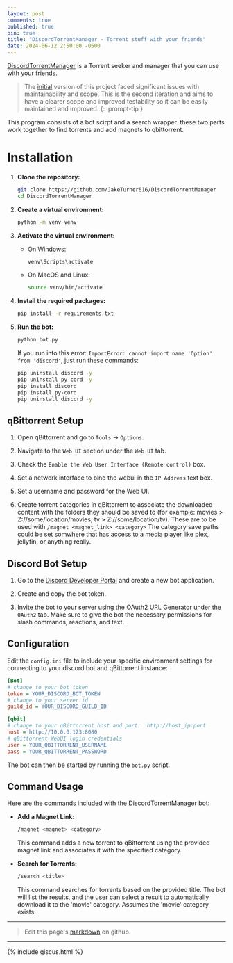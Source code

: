 ```yaml
---
layout: post
comments: true
published: true
pin: true
title: "DiscordTorrentManager - Torrent stuff with your friends"
date: 2024-06-12 2:50:00 -0500
---
```


[DiscordTorrentManager](https://github.com/JakeTurner616/DiscordTorrentManager) is a Torrent seeker and manager that you can use with your friends.

> The [initial](https://github.com/JakeTurner616/DiscordMovieBot) version of this project faced significant issues with maintainability and scope. This is the second iteration and aims to have a clearer scope and improved testability so it can be easily maintained and improved.
{: .prompt-tip }

This program consists of a bot scirpt and a search wrapper. these two parts work together to find torrents and add magnets to qbittorrent.

# Installation

1. **Clone the repository:**

    ```bash
    git clone https://github.com/JakeTurner616/DiscordTorrentManager
    cd DiscordTorrentManager
    ```

2. **Create a virtual environment:**

    ```bash
    python -m venv venv
    ```

3. **Activate the virtual environment:**

    - On Windows:

        ```bash
        venv\Scripts\activate
        ```

    - On MacOS and Linux:

        ```bash
        source venv/bin/activate
        ```

4. **Install the required packages:**

    ```bash
    pip install -r requirements.txt
    ```

5. **Run the bot:**

    ```bash
    python bot.py
    ```
    If you run into this error: `ImportError: cannot import name 'Option' from 'discord'`, just run these commands:
    
    ```bash
    pip uninstall discord -y
    pip uninstall py-cord -y
    pip install discord
    pip install py-cord
    pip uninstall discord -y
    ```

## qBittorrent Setup

1. Open qBittorrent and go to `Tools` -> `Options`.

2. Navigate to the `Web UI` section under the `Web UI` tab.

3. Check the `Enable the Web User Interface (Remote control)` box.
   
5. Set a network interface to bind the webui in the `IP Address` text box.

6. Set a username and password for the Web UI.

7. Create torrent categories in qBittorrent to associate the downloaded content with the folders they should be saved to (for example: movies > Z://some/location/movies, tv > Z://some/location/tv). These are to be used with `/magnet <magnet_link> <category>` The category save paths could be set somwhere that has access to a media player like plex, jellyfin, or anything really.

## Discord Bot Setup

1. Go to the [Discord Developer Portal](https://discord.com/developers/applications) and create a new bot application.

2. Create and copy the bot token.

3. Invite the bot to your server using the OAuth2 URL Generator under the `OAuth2` tab. Make sure to give the bot the necessary permissions for slash commands, reactions, and text.

## Configuration

Edit the `config.ini` file to include your specific environment settings for connecting to your discord bot and qBittorrent instance:

```ini
[Bot]
# change to your bot token
token = YOUR_DISCORD_BOT_TOKEN
# change to your server id
guild_id = YOUR_DISCORD_GUILD_ID

[qbit]
# change to your qBittorrent host and port:  http://host_ip:port 
host = http://10.0.0.123:8080
# qBittorrent WebUI login credentials
user = YOUR_QBITTORRENT_USERNAME
pass = YOUR_QBITTORRENT_PASSWORD
```

The bot can then be started by running the `bot.py` script.

## Command Usage

Here are the commands included with the DiscordTorrentManager bot:

- **Add a Magnet Link:**
    ```bash
    /magnet <magnet> <category>
    ```
    This command adds a new torrent to qBittorrent using the provided magnet link and associates it with the specified category.

- **Search for Torrents:**
    ```bash
    /search <title>
    ```
    This command searches for torrents based on the provided title. The bot will list the results, and the user can select a result to automatically download it to the 'movie' category. Assumes the 'movie' category exists.
  
---

> Edit this page's <a href="https://github.com/JakeTurner616/JakeTurner616.github.io/blob/main/{{page.path}}">markdown</a> on github.

---

{% include giscus.html %}
